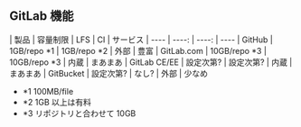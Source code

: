 ## GitLab 機能
| 製品 | 容量制限 | LFS | CI | サービス
| ---- | ----: | ----: | ----
| GitHub | 1GB/repo *1 | 1GB/repo *2 | 外部 | 豊富
| GitLab.com <!-- .element: style="background-color: #666600" --> | 10GB/repo *3 | 10GB/repo *3 | 内蔵 | まあまあ
| GitLab CE/EE <!-- .element: style="background-color: #666600" --> | 設定次第? | 設定次第? | 内蔵 | まあまあ
| GitBucket | 設定次第? | なし? | 外部 | 少なめ

* *1 100MB/file
* *2 1GB 以上は有料
* *3 リポジトリと合わせて 10GB
